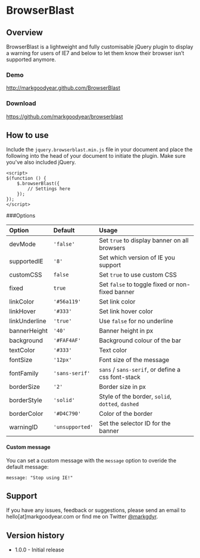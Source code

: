 # BrowserBlast


## Overview

BrowserBlast is a lightweight and fully customisable jQuery plugin to display a warning for users of IE7 and below to let them know their browser isn’t supported anymore.

### Demo

<http://markgoodyear.github.com/BrowserBlast>


### Download

<https://github.com/markgoodyear/browserblast>


## How to use

Include the `jquery.browserblast.min.js` file in your document and place the following into the head of your document to initiate the plugin. Make sure you've also included jQuery.

	
	<script>
	$(function () {
		$.browserBlast({
			// Settings here
		});
	});
	</script>



###Options

Option 			| Default			| Usage
:---			|:---				|:---
devMode			|`'false'`			|Set `true` to display banner on all browsers
supportedIE		|`'8'`				|Set which version of IE you support
customCSS		|`false` 			|Set `true` to use custom CSS
fixed			|`true`				|Set `false` to toggle fixed or non-fixed banner
linkColor		|`'#56a119'`		|Set link color
linkHover		|`'#333'`			|Set link hover color
linkUnderline	|`'true'`			|Use `false` for no underline
bannerHeight	|`'40'`				|Banner height in px
background		|`'#FAF4AF'`		|Background colour of the bar
textColor		|`'#333'`			|Text color
fontSize		|`'12px'`			|Font size of the message
fontFamily		|`'sans-serif'`		|`sans` / `sans-serif`, or define a css font-stack
borderSize		|`'2'`				|Border size in px
borderStyle		|`'solid'`			|Style of the border, `solid`, `dotted`, `dashed`
borderColor		|`'#D4C790'`		|Color of the border
warningID		|`'unsupported'`	|Set the selector ID for the banner


#### Custom message

You can set a custom message with the `message` option to overide the default message:

	message: "Stop using IE!"


## Support
If you have any issues, feedback or suggestions, please send an email to hello[at]markgoodyear.com or find me on Twitter <a href="http://twitter.com/markgdyr">@markgdyr</a>.


## Version history

- 1.0.0 - Initial release